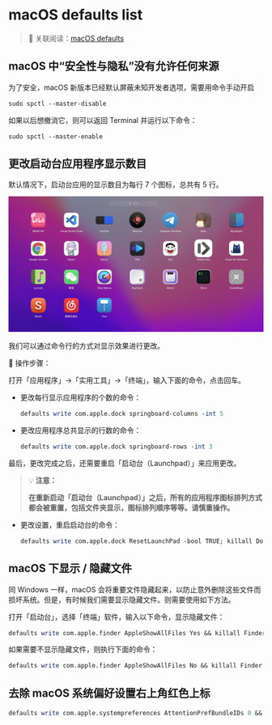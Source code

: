 # macOS defaults list

> 📘 关联阅读：[macOS defaults](https://macOS-defaults.com)

## macOS 中“安全性与隐私”没有允许任何来源

为了安全，macOS 新版本已经默认屏蔽未知开发者选项，需要用命令手动开启

```perl
sudo spctl --master-disable
```

如果以后想撤消它，则可以返回 Terminal 并运行以下命令：

```perl
sudo spctl --master-enable
```

## 更改启动台应用程序显示数目

默认情况下，启动台应用的显示数目为每行 7 个图标，总共有 5 行。

![](https://raw.githubusercontent.com/chuenwei0129/my-picgo-repo/master/mac/launchpad.jpeg)

我们可以通过命令行的方式对显示效果进行更改。

🎈 操作步骤：

打开「应用程序」-\>「实用工具」-\>「终端」，输入下面的命令，点击回车。

- 更改每行显示应用程序的个数的命令：

  ```perl
  defaults write com.apple.dock springboard-columns -int 5
  ```

- 更改应用程序总共显示的行数的命令：

  ```perl
  defaults write com.apple.dock springboard-rows -int 3
  ```

最后，更改完成之后，还需要重启「启动台（Launchpad）」来应用更改。

> 💡 **注意：**
>
> **在重新启动「启动台（Launchpad）」之后，所有的应用程序图标排列方式都会被重置，包括文件夹显示，图标排列顺序等等。请慎重操作。**

- 更改设置，重启启动台的命令：

  ```perl
  defaults write com.apple.dock ResetLaunchPad -bool TRUE; killall Dock
  ```

## macOS 下显示 / 隐藏文件

同 Windows 一样，macOS 会将重要文件隐藏起来，以防止意外删除这些文件而损坏系统。但是，有时候我们需要显示隐藏文件。则需要使用如下方法。

打开「启动台」，选择「终端」软件，输入以下命令，显示隐藏文件：

```perl
defaults write com.apple.finder AppleShowAllFiles Yes && killall Finder
```

如果需要不显示隐藏文件，则执行下面的命令：

```perl
defaults write com.apple.finder AppleShowAllFiles No && killall Finder
```

## 去除 macOS 系统偏好设置右上角红色上标

```perl
defaults write com.apple.systempreferences AttentionPrefBundleIDs 0 && killall Dock
```
